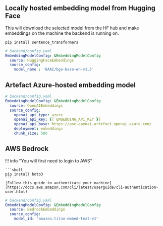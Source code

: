 ## Locally hosted embedding model from Hugging Face

This will download the selected model from the HF hub and make embeddings on the machine the backend is running on.
```shell
pip install sentence_transformers
```

```yaml
# backend/config.yaml
EmbeddingModelConfig: &EmbeddingModelConfig
  source: HuggingFaceEmbeddings
  source_config:
    model_name : 'BAAI/bge-base-en-v1.5'
```


## Artefact Azure-hosted embedding model

```yaml
# backend/config.yaml
EmbeddingModelConfig: &EmbeddingModelConfig
  source: OpenAIEmbeddings
  source_config:
    openai_api_type: azure
    openai_api_key: {{ EMBEDDING_API_KEY }}
    openai_api_base: https://poc-openai-artefact.openai.azure.com/
    deployment: embeddings
    chunk_size: 500
```

## AWS Bedrock

!!! info "You will first need to login to AWS"

    ```shell
    pip install boto3
    ```
    [Follow this guide to authenticate your machine](https://docs.aws.amazon.com/cli/latest/userguide/cli-authentication-user.html)

```yaml
# backend/config.yaml
EmbeddingModelConfig: &EmbeddingModelConfig
  source: BedrockEmbeddings
  source_config:
    model_id: 'amazon.titan-embed-text-v1'
```
